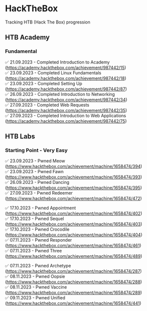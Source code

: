 <h1>HackTheBox</h1>
Tracking HTB (Hack The Box) progression

<h2>HTB Academy</h2>

<h3>Fundamental</h3>

✅ 21.09.2023 - Completed Introduction to Academy (https://academy.hackthebox.com/achievement/987442/15) <br>
✅ 23.09.2023 - Completed Linux Fundamentals (https://academy.hackthebox.com/achievement/987442/18) <br>
✅ 23.09.2023 - Completed Setting Up (https://academy.hackthebox.com/achievement/987442/87) <br>
✅ 26.09.2023 - Completed Introduction to Networking (https://academy.hackthebox.com/achievement/987442/34) <br>
✅ 27.09.2023 - Completed Web Requests (https://academy.hackthebox.com/achievement/987442/35) <br>
✅ 27.09.2023 - Completed Introduction to Web Applications (https://academy.hackthebox.com/achievement/987442/75) <br>

<h2>HTB Labs</h2>

<h3>Starting Point - Very Easy</h3>

✅ 23.09.2023 - Pwned Meow (https://www.hackthebox.com/achievement/machine/1658474/394) <br>
✅ 23.09.2023 - Pwned Fawn (https://www.hackthebox.com/achievement/machine/1658474/393) <br>
✅ 26.09.2023 - Pwned Dancing (https://www.hackthebox.com/achievement/machine/1658474/395) <br>
✅ 27.09.2023 - Pwned Redeemer (https://www.hackthebox.com/achievement/machine/1658474/472) <br>

✅ 17.10.2023 - Pwned Appointment (https://www.hackthebox.com/achievement/machine/1658474/402) <br>
✅ 17.10.2023 - Pwned Sequel (https://www.hackthebox.com/achievement/machine/1658474/403) <br>
✅ 17.10.2023 - Pwned Crocodile (https://www.hackthebox.com/achievement/machine/1658474/404) <br>
✅ 07.11.2023 - Pwned Responder (https://www.hackthebox.com/achievement/machine/1658474/461) <br>
✅ 07.11.2023 - Pwned Three (https://www.hackthebox.com/achievement/machine/1658474/489) <br>

✅ 07.11.2023 - Pwned Archetype (https://www.hackthebox.com/achievement/machine/1658474/287) <br>
✅ 08.11.2023 - Pwned Oopsie (https://www.hackthebox.com/achievement/machine/1658474/288) <br>
✅ 08.11.2023 - Pwned Vaccine (https://www.hackthebox.com/achievement/machine/1658474/289) <br>
✅ 09.11.2023 - Pwned Unified (https://www.hackthebox.com/achievement/machine/1658474/441) <br>

